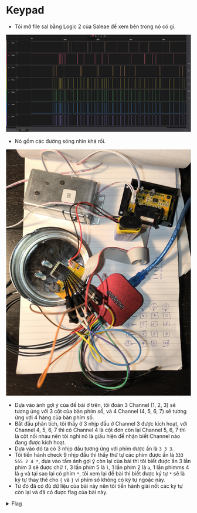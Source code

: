 # Keypad

- Tôi mở file sal bằng Logic 2 của Saleae để xem bên trong nó có gì.

![scr1](./images/scr1.png)
- Nó gồm các đường sóng nhìn khá rối.

![Keypad_2](./images/Keypad_2.jpg)
- Dựa vào ảnh gợi ý của đề bài ở trên, tôi đoán 3 Channel (1, 2, 3) sẽ tương ứng với 3 cột của bàn phím số, và 4 Channel (4, 5, 6, 7) sẽ tương ứng với 4 hàng của bàn phím số.
- Bắt đầu phân tích, tôi thấy ở 3 nhịp đầu ở Channel 3 được kích hoạt, với Channel 4, 5, 6, 7 thì có Channel 4 là cột đơn còn lại Channel 5, 6, 7 thì là cột nối nhau nên tôi nghĩ nó là giấu hiện để nhận biết Channel nào đang được kích hoạt.
- Dựa vào đó ta có 3 nhịp đầu tương ứng với phím được ấn là `3 3 3`.
- Tôi tiến hành check 9 nhịp đầu thì thấy thứ tự các phím được ấn là `333 555 2 4 *`, dựa vào tấm ảnh gợi ý còn lại của bài thì tôi biết được ấn 3 lần phím 3 sẽ được chữ `f`, 3 lần phím 5 là `l`, 1 lần phím 2 là `a`, 1 lần phimms 4 là `g` và tại sao lại có phím `*`, tôi xem lại đề bài thì biết được ký tự `*` sẽ là ký tự thay thế cho `{` và `}` vì phím số không có ký tự ngoặc này.
- Từ đó đã có đủ dữ liệu của bài này nên tôi tiến hành giải nốt các ký tự còn lại và đã có được flag của bài này.

<details>
<summary style="cursor: pointer">Flag</summary>

```
flag{26841590753139726481256783695801}
```
</details>